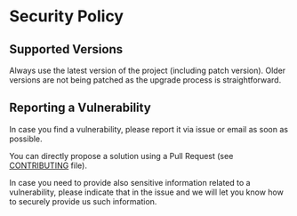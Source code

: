 # Security Policy

## Supported Versions

Always use the latest version of the project (including patch version).
Older versions are not being patched as the upgrade process is straightforward.

## Reporting a Vulnerability

In case you find a vulnerability, please report it via issue or email as
soon as possible.

You can directly propose a solution using a Pull Request (see [CONTRIBUTING](CONTRIBUTING.md) file).

In case you need to provide also sensitive information related to a vulnerability,
please indicate that in the issue and we will let you know how to securely provide us
such information.
